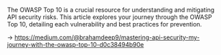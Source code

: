 The OWASP Top 10 is a crucial resource for understanding and mitigating API security risks. This article explores your journey through the OWASP Top 10, detailing each vulnerability and best practices for prevention.

-> https://medium.com/@brahamdeep9/mastering-api-security-my-journey-with-the-owasp-top-10-d0c38494b90e
